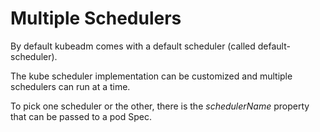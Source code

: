 # Multiple Schedulers

By default kubeadm comes with a default scheduler (called default-scheduler).

The kube scheduler implementation can be customized and multiple schedulers can run at a time.

To pick one scheduler or the other, there is the *schedulerName* property that can be passed to a pod Spec.

